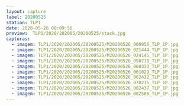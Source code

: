 ```yaml
---
layout: capture
label: 20200525
station: TLP1
date: 2020-05-26 00:09:56
preview:  TLP1/2020/202005/20200525/stack.jpg
capturas:
  - imagem: TLP1/2020/202005/20200525/M20200526_000956_TLP_1P.jpg
  - imagem: TLP1/2020/202005/20200525/M20200526_021444_TLP_1P.jpg
  - imagem: TLP1/2020/202005/20200525/M20200526_024145_TLP_1P.jpg
  - imagem: TLP1/2020/202005/20200525/M20200526_050718_TLP_1P.jpg
  - imagem: TLP1/2020/202005/20200525/M20200526_060333_TLP_1P.jpg
  - imagem: TLP1/2020/202005/20200525/M20200526_061029_TLP_1P.jpg
  - imagem: TLP1/2020/202005/20200525/M20200526_062432_TLP_1P.jpg
  - imagem: TLP1/2020/202005/20200525/M20200526_070215_TLP_1P.jpg
  - imagem: TLP1/2020/202005/20200525/M20200526_082437_TLP_1P.jpg
  - imagem: TLP1/2020/202005/20200525/M20200526_082508_TLP_1P.jpg
---
```

